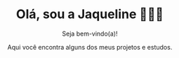 
<div align="center">

  <h1>Olá, sou a Jaqueline 👩🏻‍💻</h1>
  <p>
    Seja bem-vindo(a)! 
  </p>
  
  </p>
    Aqui você encontra alguns dos meus projetos e estudos. 
  </p>
  
</div>





